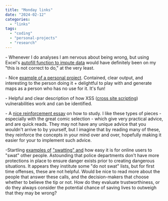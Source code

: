 ```yaml
---
title: "Monday links"
date: "2024-02-12"
categories: 
  - "links"
tags: 
  - "coding"
  - "personal-projects"
  - "research"
---
```


\- Whenever I do analyses I am nervous about being wrong, but using Excel's [autofill function to impute data](https://retractionwatch.com/2024/02/05/no-data-no-problem-undisclosed-tinkering-in-excel-behind-economics-paper/) would have definitely been on my "this is not correct to do," at the very least.

\- Nice [example of a personal project](https://mewo2.com/notes/terrain/). Contained, clear output, and interesting to the person doing it + delightful to play with and generate maps as a person who has no use for it. It's fun!

\- Helpful and clear description of how XSS ([cross site scripting](https://journal.hexmos.com/domxss/)) vulnerabilities work and can be identified.

\- A [nice reinforcement essay](https://cse.buffalo.edu/~rapaport/howtostudy.html#finalwords) on how to study. I like these types of pieces - especially with the great comic selection - which give very practical advice, and are quick reads. They may not have any unique advice that you wouldn't arrive to by yourself, but I imagine that by reading many of these, they reinforce the concepts in your mind over and over, hopefully making it easier for your to implement such advice.

\-Startling [examples of](https://www.independent.co.uk/news/world/americas/crime/swatting-nikki-haley-trump-fbi-stalkers-b2494097.html) ["swatting" and](https://www.independent.co.uk/news/world/americas/crime/swatting-nikki-haley-trump-fbi-stalkers-b2494097.html) how easy it is for online users to "swat" other people. Astounding that police departments don't have more protections in place to ensure danger exists prior to creating dangerous situations. It appears they institute some "do not swat" lists, but for first time offenses, these are not helpful. Would be nice to read more about the people that answer these calls, and the decision-makers that choose whether to believe the tip or not. How do they evaluate trustworthiness, or do they always consider the potential chance of saving lives to outweigh that they may be wrong?

